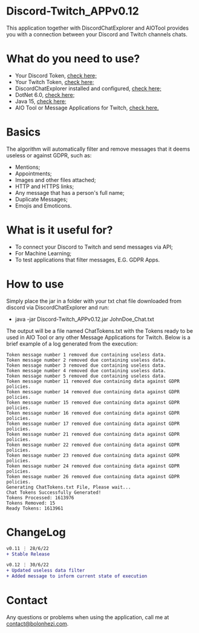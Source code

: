 # Discord-Twitch_APPv0.12
This application together with DiscordChatExplorer and AIOTool provides you with a connection between your Discord and Twitch channels chats.

# What do you need to use?
- Your Discord Token, [check here;](https://discordhelp.net/discord-token)
- Your Twitch Token, [check here;](https://dev.twitch.tv/docs/authentication)
- DiscordChatExplorer installed and configured, [check here;](https://github.com/Tyrrrz/DiscordChatExporter/releases/tag/2.34.1)
- DotNet 6.0, [check here;](https://dotnet.microsoft.com/en-us/download/dotnet/6.0)
- Java 15, [check here;](https://www.oracle.com/java/technologies/javase/jdk15-archive-downloads.html)
- AIO Tool or Message Applications for Twitch, [check here.](https://dev.twitch.tv/docs/irc)

# Basics
The algorithm will automatically filter and remove messages that it deems useless or against GDPR, such as:
- Mentions;
- Appointments;
- Images and other files attached;
- HTTP and HTTPS links;
- Any message that has a person's full name;
- Duplicate Messages;
- Emojis and Emoticons.

# What is it useful for?
- To connect your Discord to Twitch and send messages via API;
- For Machine Learning;
- To test applications that filter messages, E.G. GDPR Apps.

# How to use
Simply place the jar in a folder with your txt chat file downloaded from discord via DiscordChatExplorer and run:
- java -jar Discord-Twitch_APPv0.12.jar JohnDoe_Chat.txt

The output will be a file named ChatTokens.txt with the Tokens ready to be used in AIO Tool or any other Message Applications for Twitch.
Below is a brief example of a log generated from the execution:
```
Token message number 1 removed due containing useless data.
Token message number 2 removed due containing useless data.
Token message number 3 removed due containing useless data.
Token message number 4 removed due containing useless data.
Token message number 5 removed due containing useless data.
Token message number 11 removed due containing data against GDPR policies.
Token message number 14 removed due containing data against GDPR policies.
Token message number 15 removed due containing data against GDPR policies.
Token message number 16 removed due containing data against GDPR policies.
Token message number 17 removed due containing data against GDPR policies.
Token message number 21 removed due containing data against GDPR policies.
Token message number 22 removed due containing data against GDPR policies.
Token message number 23 removed due containing data against GDPR policies.
Token message number 24 removed due containing data against GDPR policies.
Token message number 26 removed due containing data against GDPR policies.
Generating ChatTokens.txt File, Please wait...
Chat Tokens Successfully Generated!
Tokens Processed: 1613976
Tokens Removed: 15
Ready Tokens: 1613961
```

# ChangeLog

```diff
v0.11 ⋮ 28/6/22
+ Stable Release

v0.12 ⋮ 30/6/22
+ Updated useless data filter
+ Added message to inform current state of execution

```

# Contact
Any questions or problems when using the application, call me at [contact@bolonhezi.com](mailto:contact@bolonhezi.com).
